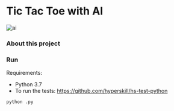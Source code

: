 # Tic Tac Toe with AI

![ai](https://media.giphy.com/media/l1Et6k00qp9fMTP8s/giphy.gif)

### About this project

### Run

Requirements:
- Python 3.7
- To run the tests: https://github.com/hyperskill/hs-test-python

`python .py`
